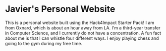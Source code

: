 # Javier's Personal Website
This is a personal website built using the Hack4Impact Starter Pack!
I am from Oxnard, which is about an hour away from LA. I'm a third-year transfer in Computer Science, and I currently do not have a concentration. A fun fact about me is that I can whistle four different ways. I enjoy playing chess and going to the gym during my free time. 
